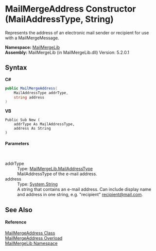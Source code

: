 # MailMergeAddress Constructor (MailAddressType, String)
 

Represents the address of an electronic mail sender or recipient for use with a MailMergeMessage.

**Namespace:**&nbsp;<a href="31c6ebbe-d683-7561-7308-5a5ee1f76bf5">MailMergeLib</a><br />**Assembly:**&nbsp;MailMergeLib (in MailMergeLib.dll) Version: 5.2.0.1

## Syntax

**C#**<br />
``` C#
public MailMergeAddress(
	MailAddressType addrType,
	string address
)
```

**VB**<br />
``` VB
Public Sub New ( 
	addrType As MailAddressType,
	address As String
)
```


#### Parameters
&nbsp;<dl><dt>addrType</dt><dd>Type: <a href="de81dac2-6827-7f76-42d4-a46db6314525">MailMergeLib.MailAddressType</a><br />MailAddressType of the e-mail address.</dd><dt>address</dt><dd>Type: <a href="http://msdn2.microsoft.com/en-us/library/s1wwdcbf" target="_blank">System.String</a><br />A string that contains an e-mail address. Can include display name and address in one string, e.g. "recipient" <recipient@mail.com>.</dd></dl>

## See Also


#### Reference
<a href="5f52c2f4-422e-95db-0cd4-02a5b76d46eb">MailMergeAddress Class</a><br /><a href="ec75e5d7-f77d-5419-47f6-c5db5f0805e1">MailMergeAddress Overload</a><br /><a href="31c6ebbe-d683-7561-7308-5a5ee1f76bf5">MailMergeLib Namespace</a><br />